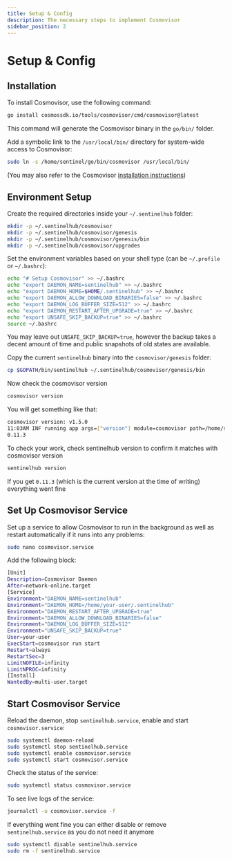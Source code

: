 ```yaml
---
title: Setup & Config
description: The necessary steps to implement Cosmovisor
sidebar_position: 2
---
```


# Setup & Config

## Installation

To install Cosmovisor, use the following command:

```bash
go install cosmossdk.io/tools/cosmovisor/cmd/cosmovisor@latest
```

This command will generate the Cosmovisor binary in the `go/bin/` folder.

Add a symbolic link to the `/usr/local/bin/` directory for system-wide access to Cosmovisor:

```bash
sudo ln -s /home/sentinel/go/bin/cosmovisor /usr/local/bin/
```

(You may also refer to the Cosmovisor [installation instructions](https://github.com/cosmos/cosmos-sdk/tree/main/tools/cosmovisor#installation))

## Environment Setup

Create the required directories inside your `~/.sentinelhub` folder:

```bash
mkdir -p ~/.sentinelhub/cosmovisor
mkdir -p ~/.sentinelhub/cosmovisor/genesis
mkdir -p ~/.sentinelhub/cosmovisor/genesis/bin
mkdir -p ~/.sentinelhub/cosmovisor/upgrades
```

Set the environment variables based on your shell type (can be `~/.profile` or `~/.bashrc`):

```bash
echo "# Setup Cosmovisor" >> ~/.bashrc
echo "export DAEMON_NAME=sentinelhub" >> ~/.bashrc
echo "export DAEMON_HOME=$HOME/.sentinelhub" >> ~/.bashrc
echo "export DAEMON_ALLOW_DOWNLOAD_BINARIES=false" >> ~/.bashrc
echo "export DAEMON_LOG_BUFFER_SIZE=512" >> ~/.bashrc
echo "export DAEMON_RESTART_AFTER_UPGRADE=true" >> ~/.bashrc
echo "export UNSAFE_SKIP_BACKUP=true" >> ~/.bashrc
source ~/.bashrc
```

You may leave out `UNSAFE_SKIP_BACKUP=true`, however the backup takes a decent amount of time and public snapshots of old states are available.

Copy the current `sentinelhub` binary into the `cosmovisor/genesis` folder:

```bash
cp $GOPATH/bin/sentinelhub ~/.sentinelhub/cosmovisor/genesis/bin
```

Now check the cosmovisor version

```bash
cosmovisor version
```

You will get something like that:

```bash
cosmovisor version: v1.5.0
11:03AM INF running app args=["version"] module=cosmovisor path=/home/sentinel/.sentinelhub/cosmovisor/genesis/bin/sentinelhub
0.11.3
```

To check your work, check sentinelhub version to confirm it matches with cosmovisor version

```bash
sentinelhub version
```

If you get `0.11.3` (which is the current version at the time of writing) everything went fine

## Set Up Cosmovisor Service

Set up a service to allow Cosmovisor to run in the background as well as restart automatically if it runs into any problems:

```bash
sudo nano cosmovisor.service
```

Add the following block:

```bash title="cosmovisor.service"
[Unit]
Description=Cosmovisor Daemon
After=network-online.target
[Service]
Environment="DAEMON_NAME=sentinelhub"
Environment="DAEMON_HOME=/home/your-user/.sentinelhub"
Environment="DAEMON_RESTART_AFTER_UPGRADE=true"
Environment="DAEMON_ALLOW_DOWNLOAD_BINARIES=false"
Environment="DAEMON_LOG_BUFFER_SIZE=512"
Environment="UNSAFE_SKIP_BACKUP=true"
User=your-user
ExecStart=cosmovisor run start
Restart=always
RestartSec=3
LimitNOFILE=infinity
LimitNPROC=infinity
[Install]
WantedBy=multi-user.target
```

## Start Cosmovisor Service

Reload the daemon, stop `sentinelhub.service`, enable and start `cosmovisor.service`:

```bash
sudo systemctl daemon-reload
sudo systemctl stop sentinelhub.service
sudo systemctl enable cosmovisor.service
sudo systemctl start cosmovisor.service
```

Check the status of the service:

```bash
sudo systemctl status cosmovisor.service
```

To see live logs of the service:

```bash
journalctl -u cosmovisor.service -f
```

If everything went fine you can either disable or remove `sentinelhub.service` as you do not need it anymore

```bash
sudo systemctl disable sentinelhub.service
sudo rm -f sentinelhub.service
```